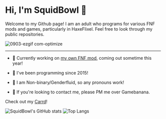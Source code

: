 # Hi, I'm SquidBowl 👋
Welcome to my Github page! I am an adult who programs for various FNF mods and games, particularly in HaxeFlixel. Feel free to look through my public repositories.

![0903-ezgif com-optimize](https://github.com/user-attachments/assets/e942a38c-2f6e-4aa1-86b2-f03d2bb21cc6)
_____________
- 📼 Currently working on [my own FNF mod](https://gamebanana.com/wips/80620), coming out sometime this year!
  
- 🎉 I've been programming since 2015!
  
- 💎 I am Non-binary/Genderfluid, so any pronouns work!
  
- 🍌 If you're looking to contact me, please PM me over Gamebanana.

Check out my [Carrd](https://squidbowl.carrd.co/)!

![SquidBowl's GitHub stats](https://github-readme-stats.vercel.app/api?username=squidbowl&show_icons=true&theme=radical) 
![Top Langs](https://github-readme-stats.vercel.app/api/top-langs/?username=squidbowl&layout=compact&theme=radical)


